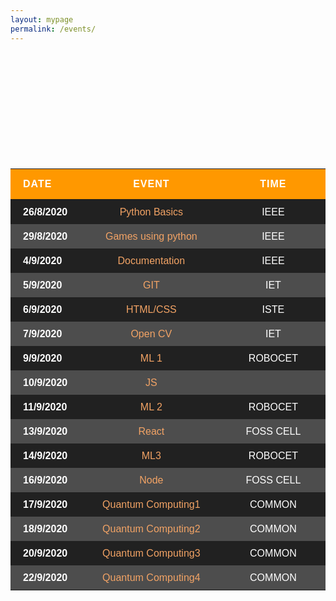 ```yaml
---
layout: mypage
permalink: /events/
---
```

<style>


/* Table Layout */
a{
    text-decoration: none;
    color: #f2a365;
}

table{
    margin: 200px 0 0 0;
    border-collapse: collapse;
    border-spacing: 0;
    background: #212121;
    color: #fff;
    min-width: 60%;
    margin-left: auto;
    margin-right: auto;
    font-family: Arial, Helvetica, sans-serif;
}

table  th, table  td {
    text-align: center;
}

table  thead {
    line-height: 28px;
    background: #ff9800;
    text-transform: uppercase;
}

table  thead th {
    color: #fff;
    padding: 10px;
    letter-spacing: 1px;
    vertical-align: bottom;
}

table  thead th:nth-child(1) {
    width: 20%;
    text-align: left;
    padding-left: 20px;
}

table  thead th:nth-child(2) {
    width: 40%;
}

table  thead th:nth-child(3) {
    width: 30%;
}


table  tbody {
    font-size: 1em;
    line-height: 15px;
}

table  tbody tr {
    /* border-top: 1px solid #ff9800; */
    transition: background 0.2s, color 0.2s;
}

table  tbody tr:nth-child(even) {
    background: rgba(255, 255, 255, 0.2);
}

/* table  tbody tr:hover,
table  tbody tr:hover a{
    color: rgb(5, 5, 5);
    background: #cccccc;
    font-weight: 900;
} */

table  tbody td {
    padding: 12px;
}

table  tbody tr:hover td:first-child {
    background: rgba(0,0,0,0);
}

table  tbody td:first-child {
    text-align: left;
    padding-left: 20px;
    font-weight: 700;
    transition: background 0.2s;
}

table  tfoot {
    font-size: 0.8em;
}

table  tfoot tr {
    border-top: 2px solid #2e63e7;
}

table  tfoot td {
    color: rgba(255,255,215,0.6);
    text-align: left;
    line-height: 15px;
    padding: 15px 20px;
}


/* Mobile Layout */

@media(max-width: 767x) {

    table  {
        margin-top: 100px;
        font-size: 0.8em;
        max-width: 100%;
    }
}
</style>

|Date  	  |Event  	              |Time     |
|-	      |-	                  |-	    |
|26/8/2020|[Python Basics     ][a]|IEEE     |
|29/8/2020|[Games using python][b]|IEEE     |
|4/9/2020 |[Documentation     ][c]|IEEE     |
|5/9/2020 |[GIT               ][d]|IET      |
|6/9/2020 |[HTML/CSS          ][e]|ISTE     |
|7/9/2020 |[Open CV           ][f]|IET      |
|9/9/2020 |[ML 1              ][g]|ROBOCET  |
|10/9/2020|[JS                ][h]|         |
|11/9/2020|[ML 2              ][i]|ROBOCET  |
|13/9/2020|[React             ][j]|FOSS CELL|
|14/9/2020|[ML3               ][k]|ROBOCET  |
|16/9/2020|[Node              ][l]|FOSS CELL|
|17/9/2020|[Quantum Computing1][m]|COMMON   |
|18/9/2020|[Quantum Computing2][n]|COMMON   |
|20/9/2020|[Quantum Computing3][o]|COMMON   |
|22/9/2020|[Quantum Computing4][p]|COMMON   |

[a]: /events/python-basics
[b]: /events/gaming-using-python
[c]: /events/gaming-using-python
[d]: /events/gaming-using-python
[e]: /events/gaming-using-python
[f]: /events/gaming-using-python
[g]: /events/gaming-using-python
[h]: /events/gaming-using-python
[i]: /events/gaming-using-python
[j]: /events/gaming-using-python
[k]: /events/gaming-using-python
[l]: /events/gaming-using-python
[m]: /events/gaming-using-python
[n]: /events/gaming-using-python
[o]: /events/gaming-using-python
[p]: /events/gaming-using-python